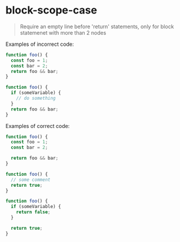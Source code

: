 # block-scope-case

> Require an empty line before 'return' statements, only for block statemenet with more than 2 nodes

Examples of incorrect code:

```ts
function foo() {
  const foo = 1;
  const bar = 2;
  return foo && bar;
}
```

```ts
function foo() {
  if (someVariable) {
    // do something
  }
  return foo && bar;
}
```

Examples of correct code:

```ts
function foo() {
  const foo = 1;
  const bar = 2;

  return foo && bar;
}
```

```ts
function foo() {
  // some comment
  return true;
}
```

```ts
function foo() {
  if (someVariable) {
    return false;
  }

  return true;
}
```
